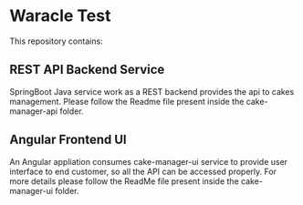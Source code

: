 # Waracle Test
This repository contains:

## REST API Backend Service
SpringBoot Java service work as a REST backend provides the api to cakes management. Please follow the Readme file present inside the cake-manager-api folder.


## Angular Frontend UI
An Angular appliation consumes cake-manager-ui service to provide user interface to end customer, so all the API can be accessed properly. For more details please follow the ReadMe file present inside the cake-manager-ui folder.
